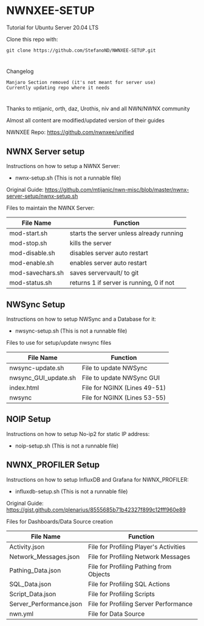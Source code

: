 # NWNXEE-SETUP
Tutorial for Ubuntu Server 20.04 LTS

Clone this repo with:

    git clone https://github.com/StefanoND/NWNXEE-SETUP.git
#
Changelog

    Manjaro Section removed (it's not meant for server use)
    Currently updating repo where it needs
#

Thanks to mtijanic, orth, daz, Urothis, niv and all NWN/NWNX community

Almost all content are modified/updated version of their guides

NWNXEE Repo: https://github.com/nwnxee/unified

## NWNX Server setup

Instructions on how to setup a NWNX Server:

- nwnx-setup.sh (This is not a runnable file)

Original Guide: https://github.com/mtijanic/nwn-misc/blob/master/nwnx-server-setup/nwnx-setup.sh

Files to maintain the NWNX Server:

| File Name        | Function                                 |
|------------------| ---------------------------------------- |
| mod-start.sh     | starts the server unless already running |
| mod-stop.sh      | kills the server                         |
| mod-disable.sh   | disables server auto restart             |
| mod-enable.sh    | enables server auto restart              |
| mod-savechars.sh | saves servervault/ to git                |
| mod-status.sh    | returns 1 if server is running, 0 if not |

## NWSync Setup

Instructions on how to setup NWSync and a Database for it:

- nwsync-setup.sh (This is not a runnable file)

Files to use for setup/update nwsync files

| File Name            | Function                     |
| -------------------- | ---------------------------- |
| nwsync-update.sh     | File to update NWSync        |
| nwsync_GUI_update.sh | File to update NWSync GUI    |
| index.html           | File for NGINX (Lines 49-51) |
| nwsync               | File for NGINX (Lines 53-55) |

## NOIP Setup

Instructions on how to setup No-ip2 for static IP address:

- noip-setup.sh (This is not a runnable file)

## NWNX_PROFILER Setup

Instructions on how to setup InfluxDB and Grafana for NWNX_PROFILER:

- influxdb-setup.sh (This is not a runnable file)

Original Guide: https://gist.github.com/plenarius/8555685b71b42327f899c12fff960e89

Files for Dashboards/Data Source creation

| File Name               | Function                                |
| ----------------------- | --------------------------------------- |
| Activity.json           | File for Profiling Player's Activities  |
| Network_Messages.json   | File for Profiling Network Messages     |
| Pathing_Data.json       | File for Profiling Pathing from Objects |
| SQL_Data.json           | File for Profiling SQL Actions          |
| Script_Data.json        | File for Profiling Scripts              |
| Server_Performance.json | File for Profiling Server Performance   |
| nwn.yml                 | File for Data Source                    |
